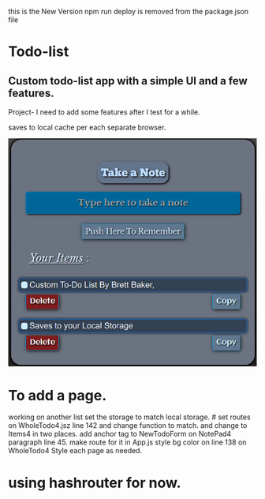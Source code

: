 <!-- note to self npm run deploy for github pages -->
  this is the New Version
  npm run deploy is removed from the package.json file
# Todo-list

## Custom  todo-list app with a simple UI and a few features. ##

Project- I need to add some features after I test for a while.

saves to local cache per each separate browser.

![image](Readme.png)


# To add a page.
working on another list set the storage to match local storage. # 
set routes on WholeTodo4.jsz line 142 and change function to match. and change to Items4 in two places.
add anchor tag to NewTodoForm on NotePad4 paragraph line 45.
make route for it in App.js
style bg color on line 138 on WholeTodo4
Style each page as needed.
 # using hashrouter for now.